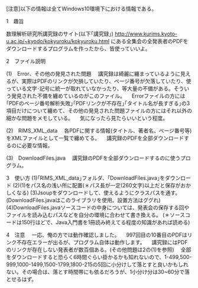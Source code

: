 [注意]以下の情報は全てWindows10環境下における情報である。

1　趣旨

数理解析研究所講究録のサイト(以下｢講究録｣)
http://www.kurims.kyoto-u.ac.jp/~kyodo/kokyuroku/kokyuroku.html
にある全集会の全発表者のPDFをダウンロードするプログラムを作ったから、皆使っていいよ。


2　ファイル説明

(1)　Error、その他の発見された問題
　講究録は綺麗に纏まっているように見えるが、実際はPDFのリンクが欠損していたり、ページ番号が欠落していたり、使っている文字･記号に統一が取れていなかったり、等大量の不備がある。そういう発見された不備を纏めているのがこのファイル。
　Errorファイルの方には｢PDFのページ番号解析失敗｣｢PDFリンクが不存在｣｢タイトル名が長すぎる｣の3項目だけについて纏めて、その他の発見された問題ファイルの方にはそれ以外の細かな問題をメモしている。
　気になったら見たらいいという程度。

(2)　RIMS_XML_data
　各PDFに関する情報(タイトル、著者名、ページ番号等)をXMLファイルとして一覧で纏めてる。
　講究録のPDFを全部ダウンロードするのに必要な情報。

(3)　DownloadFiles.java
　講究録のPDFを全部ダウンロードするのに使うプログラム。

3　使い方
(1)｢RIMS_XML_data｣フォルダ、｢DownloadFiles.java｣をダウンロード
(2)(1)をパス名の浅い所に配置(＊パス長が一定(260文字)以上だと保存がおかしくなる)
(3)Jsoupをダウンロードして、使えるようにクラスパスを通す。(DownloadFiles.javaはこのライブラリを使用。設置方法はググれ)
(4)DownloadFiles.javaソースコードの中身については、発表会の保存する回やファイルを読み込むパスなどを自分の環境に合わせて書き換える。
(＊ソースコードは150行ほどで、Java入門書を1冊読み終えてる程度の知識があれば読める)

4　注意
　一応、俺の方では動作確認しました。
　997回目の10番目のPDFはリンク不存在エラーが出るが、プログラム自体は動作します。
　講究録にはPDFのリンクが存在しない発表者が数百個ある。(その他問題は2の(1)を参照)
　全部をダウンロードすると恐らく6時間ぐらい掛かるかも知れないので、1-499,500-999,1000-1499,1500-1799,1800-215の5回に小分けして落とすと良いかもしれない。その場合は、落とす時間帯にも依るだろうが、1小分け分は30~60分で落とせるはず。

